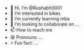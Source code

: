 - 👋 Hi, I’m @Rushabh0001
- 👀 I’m interested in bikes
- 🌱 I’m currently learning mba
- 💞️ I’m looking to collaborate on ...
- 📫 How to reach me 
- 😄 Pronouns: ...
- ⚡ Fun fact: ...

<!---
Rushabh0001/Rushabh0001 is a ✨ special ✨ repository because its `README.md` (this file) appears on your GitHub profile.
You can click the Preview link to take a look at your changes.
--->
